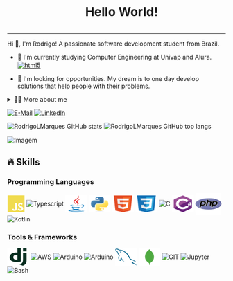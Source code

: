 <!-- Title -->
<div id="user-content-toc">
  <ul align="center">
    <summary><h1 style="display: inline-block">Hello World!</h1></summary>
</div>
   
---
   
<!-- Presentation -->
<p>
  Hi 👋, I'm Rodrigo! A passionate software development student from Brazil.

  - 🌱 I'm currently studying Computer Engineering at Univap and Alura. <a href="https://cursos.alura.com.br/user/rodrigolopes-m2005">
    <img align="center" alt="html5" src="https://imgs.search.brave.com/5z0jG7Fgap8NIbCVZf7wVbWH0kgiuvUcwsT2svUNKzo/rs:fit:500:0:0/g:ce/aHR0cHM6Ly93d3cu/YWx1cmEuY29tLmJy/L2Fzc2V0cy9pbWcv/Zm9ybWFjYW8vc3Rl/cC1hbHVyYS1tYWlz/LjE2ODY3NDQ4ODEu/c3Zn.svg" width="30" />
</a>

  - 🔭 I'm looking for opportunities. My dream is to one day develop solutions that help people with their problems.
</p>

<!-- Dropdown -->
<details>
    <summary>👨‍💻 More about me</summary>

   - 💬 I'm 18 years old, currently living in Brazil. I'm learning English and entered the world of computing by choosing to pursue high school along with a computer technician program. I have experience in backend development and working with microcontrollers. So far, the main technologies I've used include Node.js, Python, AWS, and C++.

   - ⚡ I enjoy reading, whether it's a good fiction or fantasy book, and also watching movies and playing games! I believe that our personal interests contribute to a more nuanced understanding of things and help in problem-solving.
</details>

<!-- Links -->
[![E-Mail](https://img.shields.io/badge/-Gmail-%23333?style=for-the-badge&logo=gmail&logoColor=white)](mailto:rodrigolopes.m2005@gmail.com)
[![LinkedIn](https://img.shields.io/badge/-LinkedIn-%230077B5?style=for-the-badge&logo=linkedin&logoColor=white)](https://www.linkedin.com/in/rodrigo-marques-1981ab220/)

<!-- GithubStats -->
![RodrigoLMarques GitHub stats](https://github-readme-stats.vercel.app/api?username=rodrigolmarques&show_icons=true&theme=gruvbox)
![RodrigoLMarques GitHub top langs](https://github-readme-stats.vercel.app/api/top-langs/?username=RodrigoLMarques&layout=compact&langs_count=7&theme=gruvbox)

<!-- GIF -->
<p align="left">
  <img align="center" src="https://i.pinimg.com/originals/7d/07/a2/7d07a255678962d30d8717dcf5dbd266.gif" alt="Imagem">
</p>

## 🔥 Skills
<!-- Skills: Programming Languages -->
  <div style="flex-basis: 48%;">
    <h3>Programming Languages</h3>
    <img align="center" alt="Javascript" height="40" width="="" src="https://raw.githubusercontent.com/devicons/devicon/master/icons/javascript/javascript-plain.svg">
    <img align="center" alt="Typescript" height="40" width="="" src="https://cdn.jsdelivr.net/gh/devicons/devicon/icons/typescript/typescript-original.svg" /> 
     <img align="center" alt="Java" height="40" width="50" src="https://raw.githubusercontent.com/devicons/devicon/master/icons/java/java-original.svg">
    <img align="center" alt="Python" height="40" width="50" src="https://raw.githubusercontent.com/devicons/devicon/master/icons/python/python-original.svg">
    <img align="center" alt="HTML" height="40" width="50" src="https://raw.githubusercontent.com/devicons/devicon/master/icons/html5/html5-original.svg">
    <img align="center" alt="CSS" height="40" width="50" src="https://raw.githubusercontent.com/devicons/devicon/master/icons/css3/css3-original.svg">
    <img align="center" alt="C" height="40" width="50" src="https://cdn.jsdelivr.net/gh/devicons/devicon/icons/c/c-original.svg">
    <img align="center" alt="Csharp" height="40" width="50" src="https://raw.githubusercontent.com/devicons/devicon/master/icons/csharp/csharp-original.svg">
    <img align="center" alt="PHP" height="50" width="60" src="https://raw.githubusercontent.com/devicons/devicon/master/icons/php/php-original.svg">
    <img align="center" alt="Kotlin" height="60" width="70" src="https://cdn.jsdelivr.net/gh/devicons/devicon/icons/kotlin/kotlin-original-wordmark.svg">
  </div>
  
  <!-- Skills: Tools & Frameworks -->
  <div style="flex-basis: 48%;">
    <h3>Tools & Frameworks</h3>
    <img align="center" alt="Rodrigo-Django" height="40" width="50" src="https://raw.githubusercontent.com/devicons/devicon/master/icons/django/django-plain.svg">
    <img align="center" alt="AWS" height="30" width="40" src="https://cdn.jsdelivr.net/gh/devicons/devicon/icons/amazonwebservices/amazonwebservices-original.svg">
    <img align="center" alt="Arduino" height="40" width="50" src="https://cdn.jsdelivr.net/gh/devicons/devicon/icons/arduino/arduino-original-wordmark.svg">
    <img align="center" alt="Arduino" height="40" width="50" src="https://cdn.jsdelivr.net/gh/devicons/devicon/icons/androidstudio/androidstudio-original.svg" />  
    <img align="center" alt="Rodrigo-MySql" height="40" width="50" src="https://raw.githubusercontent.com/devicons/devicon/master/icons/mysql/mysql-plain.svg">
    <img align="center" alt="Rodrigo-MongoDB" height="40" width="50" src="https://raw.githubusercontent.com/devicons/devicon/master/icons/mongodb/mongodb-plain.svg">
    <img align="center" alt="GIT" height="30" width="40" src="https://cdn.jsdelivr.net/gh/devicons/devicon/icons/git/git-original.svg">
    <img align="center" alt="Jupyter" height="30" width="40" src="https://cdn.jsdelivr.net/gh/devicons/devicon/icons/jupyter/jupyter-original.svg">
    <img align="center" alt="Bash" height="30" width="40" src="https://cdn.jsdelivr.net/gh/devicons/devicon/icons/bash/bash-original.svg">
  </div>
  
